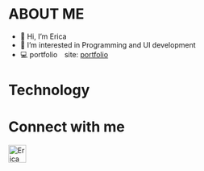 # ABOUT ME

- 👋 Hi, I’m Erica
- 👀 I’m interested in Programming and UI development  
- 💻 portfolio　site: [portfolio](https://main.d3cdten3692fav.amplifyapp.com/)

# Technology 

# Connect with me
[<img align="left" src="https://commons.wikimedia.org/wiki/File:Instagram_icon.png" alt=" Erica instagram" width="35px"/>](https://www.instagram.com/erica.1119/)



